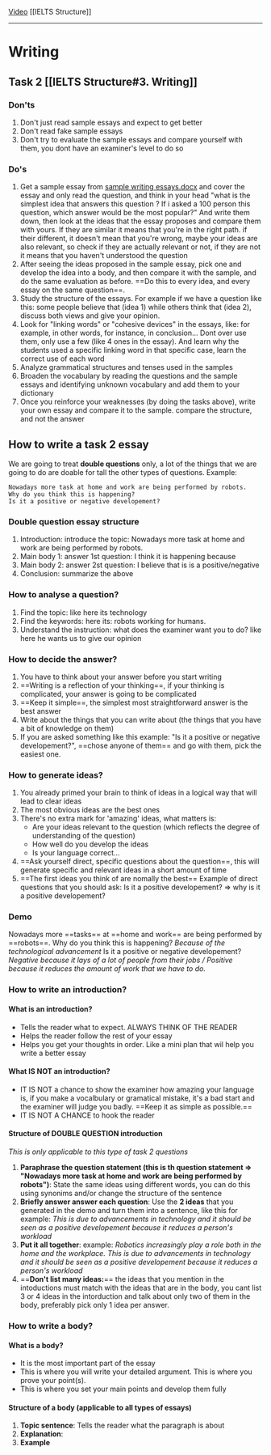 [Video](https://www.youtube.com/watch?v=xGtKdsVxV8A&t=1111s)
[[IELTS Structure]]

---
# Writing  
## Task 2 [[IELTS Structure#3. **Writing**]]
### Don'ts  
1. Don't just read sample essays and expect to get better  
2. Don't read fake sample essays  
3. Don't try to evaluate the sample essays and compare yourself with them, you dont have an examiner's level to do so  
### Do's  
1. Get a sample essay from [sample writing essays.docx](E:\ELT\IELTS\sample-writing-essays.docx)  and cover the essay and only read the question, and think in your head "what is the simplest idea that answers this question ? If i asked a 100 person this question, which answer would be the most popular?" And write them down, then look at the ideas that the essay proposes and compare them with yours. If they are similar it means that you're in the right path. if their different, it doesn't mean that you're wrong, maybe your ideas are also relevant, so check if they are actually relevant or not, if they are not it means that you haven't understood the question  
2. After seeing the ideas proposed in the sample essay, pick one and develop the idea into a body, and then compare it with the sample, and do the same evaluation as before. ==Do this to every idea, and every essay on the same question==.  
3. Study the structure of the essays. For example if we have a question like this: some people believe that (idea 1) while others think that (idea 2), discuss both views and give your opinion. 
4. Look for "linking words" or "cohesive devices" in the essays, like: for example, in other words, for instance, in conclusion... Dont over use them, only use a few (like 4 ones in the essay). And learn why the students used a specific linking word in that specific case, learn the correct use of each word
5. Analyze grammatical structures and tenses used in the samples
6. Broaden the vocabulary by reading the questions and the sample essays and identifying unknown vocabulary and add them to your dictionary
7. Once you reinforce your weaknesses (by doing the tasks above), write your own essay and compare it to the sample. compare the structure,  and not the answer  
## How to write a task 2 essay
We are going to treat **double questions** only, a lot of the things that we are going to do are doable for tall the other types of questions.
Example: 

	Nowadays more task at home and work are being performed by robots.
	Why do you think this is happening?
	Is it a positive or negative developement?
### Double question essay structure
1. Introduction: introduce the topic: Nowadays more task at home and work are being performed by robots.
2. Main body 1: answer 1st question: I think it is happening because
3. Main body 2: answer 2st question: I believe that is is a positive/negative
4. Conclusion: summarize the above
### How to analyse a question?
1. Find the topic: like here its technology
2. Find the keywords: here its: robots working for humans.
3. Understand the instruction: what does the examiner want you to do? like here he wants us to give our opinion
### How to decide the answer?
1. You have to think about your answer before you start writing 
2. ==Writing is a reflection of your thinking==, if your thinking is complicated, your answer is going to be complicated
3. ==Keep it simple==, the simplest most straightforward answer is the best answer 
4. Write about the things that you can write about (the things that you have a bit of knowledge on them)
6. If you are asked something like this example: "Is it a positive or negative developement?", ==chose anyone of them== and go with them, pick the easiest one.
### How to generate ideas?
1. You already primed your brain to think of ideas in a logical way that will lead to clear ideas
2.  The most obvious ideas are the best ones
3. There's no extra mark for 'amazing' ideas, what matters is: 
	-  Are your ideas relevant to the question (which reflects the degree of understanding of the question)
	-  How well do you develop the ideas
	-  Is your language correct...
4. ==Ask yourself direct, specific questions about the question==, this will generate specific and relevant ideas in a short amount of time
5. ==The first ideas you think of are nomally the best==
Example of direct questions that you should ask: Is it a positive developement? => why is it a positive developement?
### Demo 
Nowadays more ==tasks== at ==home and work== are being performed by ==robots==.
Why do you think this is happening? *Because of the technological advancement*
Is it a positive or negative developement? *Negative because it lays of a lot of people from their jobs / Positive because it reduces the amount of work that we have to do.*
### How to write an introduction?
#### What is an introduction?
- Tells the reader what to expect. ALWAYS THINK OF THE READER
- Helps the reader follow the rest of your essay
- Helps you get your thoughts in order. Like a mini plan that wil help you write a better essay
#### What IS NOT an introduction?
- IT IS NOT a chance to show the examiner how amazing your language is, if you make a vocalbulary or gramatical mistake, it's a bad start and the examiner will judge you badly. ==Keep it as simple as possible.==
- IT IS NOT A CHANCE to hook the reader 
#### Structure of DOUBLE QUESTION introduction
*This is only applicable to this type of task 2 questions*
1. **Paraphrase the question statement (this is th question statement => "Nowadays more task at home and work are being performed by robots")**: 
   State the same ideas using different words, you can do this using synonims and/or change the structure of the sentence
2. **Briefly answer answer each question**: Use the **2 ideas** that you generated in the demo and turn them into a sentence, like this for example: *This is due to advancements in technology and it should be seen as a positive developement because it reduces a person's workload*
3. **Put it all together**: example: *Robotics increasingly play a role both in the home and the workplace. This is due to advancements in technology and it should be seen as a positive developement because it reduces a person's workload* 
4. ==**Don't list many ideas:**== the ideas that you mention in the intoductions must match with the ideas that are in the body, you cant list 3 or 4 ideas in the intorduction and talk about only two of them in the body, preferably pick only 1 idea per answer. 
### How to write a body?
#### What is a body?
- It is the most important part of the essay
- This is where you will write your detailed argument. This is where you prove your point(s).  
- This is where you set your main points and develop them fully
#### Structure of a body (applicable to all types of essays)
1. **Topic sentence**: Tells the reader what the paragraph is about
2. **Explanation**:  
3. **Example**
